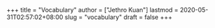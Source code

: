 +++
title = "Vocabulary"
author = ["Jethro Kuan"]
lastmod = 2020-05-31T02:57:02+08:00
slug = "vocabulary"
draft = false
+++
